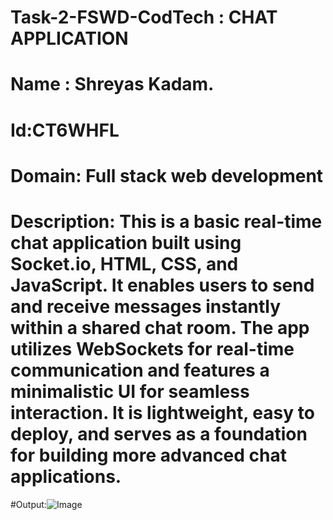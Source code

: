 # Task-2-FSWD-CodTech :   CHAT APPLICATION
# Name : Shreyas Kadam.
# Id:CT6WHFL
# Domain: Full stack web development 

# Description: This is a basic real-time chat application built using Socket.io, HTML, CSS, and JavaScript. It enables users to send and receive messages instantly within a shared chat room. The app utilizes WebSockets for real-time communication and features a minimalistic UI for seamless interaction. It is lightweight, easy to deploy, and serves as a foundation for building more advanced chat applications.

#Output:![Image](https://github.com/user-attachments/assets/358f671b-1104-4428-bb06-b3b3fbef63df)
